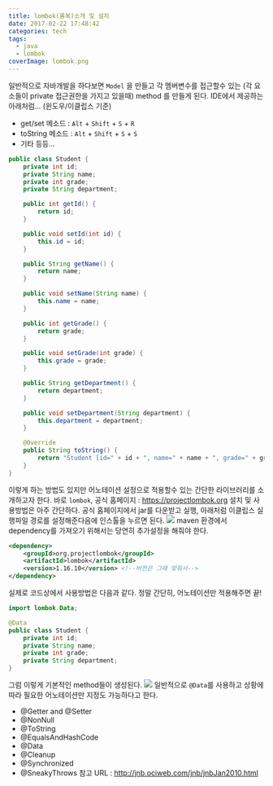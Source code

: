 ```yaml
---
title: lombok(롬복)소개 및 설치
date: 2017-02-22 17:48:42
categories: tech
tags:
  - java
  - lombok
coverImage: lombok.png
---
```

일반적으로 자바개발을 하다보면 `Model` 을 만들고 각 멤버변수를 접근할수 있는 (각 요소들이 private 접근권한을 가지고 있을때) method 를 만들게 된다. IDE에서 제공하는 아래처럼... (윈도우/이클립스 기준)<!-- more -->
- get/set 메소드 :  `Alt` + `Shift` + `S` + `R`
- toString 메소드 :  `Alt` + `Shift` + `S` + `S`
- 기타 등등...
```java
public class Student {
    private int id;
    private String name;
    private int grade;
    private String department;

    public int getId() {
        return id;
    }

    public void setId(int id) {
        this.id = id;
    }

    public String getName() {
        return name;
    }

    public void setName(String name) {
        this.name = name;
    }

    public int getGrade() {
        return grade;
    }

    public void setGrade(int grade) {
        this.grade = grade;
    }

    public String getDepartment() {
        return department;
    }

    public void setDepartment(String department) {
        this.department = department;
    }

    @Override
    public String toString() {
        return "Student [id=" + id + ", name=" + name + ", grade=" + grade + ", department=" + department + "]";
    }    
}
```
이렇게 하는 방법도 있지만 어노테이션 설정으로 적용할수 있는 간단한 라이브러리를 소개하고자 한다.
바로 `lombok`, 공식 홈페이지 : https://projectlombok.org
설치 및 사용방법은 아주 간단하다. 공식 홈페이지에서 jar를 다운받고 실행, 아래처럼 이클립스 실행파일 경로를 설정해준다음에 인스톨을 누르면 된다.
![](lombok.png)
maven 환경에서 dependency를 가져오기 위해서는 당연히 추가설정을 해줘야 한다.
```xml
<dependency>
    <groupId>org.projectlombok</groupId>
    <artifactId>lombok</artifactId>
    <version>1.16.10</version> <!--버전은 그때 맞춰서-->
</dependency>
```
실제로 코드상에서 사용방법은 다음과 같다. 정말 간단히, 어노테이션만 적용해주면 끝!
```java
import lombok.Data;

@Data
public class Student {
    private int id;
    private String name;
    private int grade;
    private String department;
}
```
그럼 이렇게 기본적인 method들이 생성된다.
![](lombok-annotation.png)
일반적으로 `@Data`를 사용하고 상황에 따라 필요한 어노테이션만 지정도 가능하다고 한다.
- @Getter and @Setter
- @NonNull
- @ToString
- @EqualsAndHashCode
- @Data
- @Cleanup
- @Synchronized
- @SneakyThrows
참고 URL : http://jnb.ociweb.com/jnb/jnbJan2010.html
